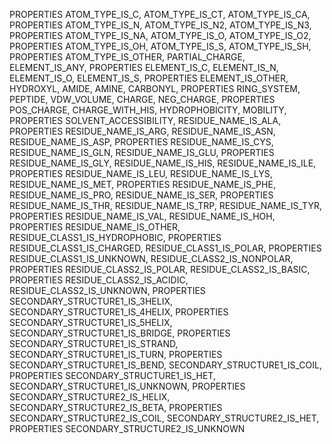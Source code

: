 PROPERTIES	ATOM_TYPE_IS_C, ATOM_TYPE_IS_CT, ATOM_TYPE_IS_CA, 
PROPERTIES	ATOM_TYPE_IS_N, ATOM_TYPE_IS_N2, ATOM_TYPE_IS_N3, 
PROPERTIES	ATOM_TYPE_IS_NA, ATOM_TYPE_IS_O, ATOM_TYPE_IS_O2, 
PROPERTIES	ATOM_TYPE_IS_OH, ATOM_TYPE_IS_S, ATOM_TYPE_IS_SH, 
PROPERTIES	ATOM_TYPE_IS_OTHER, PARTIAL_CHARGE, ELEMENT_IS_ANY, 
PROPERTIES	ELEMENT_IS_C, ELEMENT_IS_N, ELEMENT_IS_O, ELEMENT_IS_S, 
PROPERTIES	ELEMENT_IS_OTHER, HYDROXYL, AMIDE, AMINE, CARBONYL, 
PROPERTIES	RING_SYSTEM, PEPTIDE, VDW_VOLUME, CHARGE, NEG_CHARGE, 
PROPERTIES	POS_CHARGE, CHARGE_WITH_HIS, HYDROPHOBICITY, MOBILITY, 
PROPERTIES	SOLVENT_ACCESSIBILITY, RESIDUE_NAME_IS_ALA, 
PROPERTIES	RESIDUE_NAME_IS_ARG, RESIDUE_NAME_IS_ASN, RESIDUE_NAME_IS_ASP, 
PROPERTIES	RESIDUE_NAME_IS_CYS, RESIDUE_NAME_IS_GLN, RESIDUE_NAME_IS_GLU, 
PROPERTIES	RESIDUE_NAME_IS_GLY, RESIDUE_NAME_IS_HIS, RESIDUE_NAME_IS_ILE, 
PROPERTIES	RESIDUE_NAME_IS_LEU, RESIDUE_NAME_IS_LYS, RESIDUE_NAME_IS_MET, 
PROPERTIES	RESIDUE_NAME_IS_PHE, RESIDUE_NAME_IS_PRO, RESIDUE_NAME_IS_SER, 
PROPERTIES	RESIDUE_NAME_IS_THR, RESIDUE_NAME_IS_TRP, RESIDUE_NAME_IS_TYR, 
PROPERTIES	RESIDUE_NAME_IS_VAL, RESIDUE_NAME_IS_HOH, 
PROPERTIES	RESIDUE_NAME_IS_OTHER, RESIDUE_CLASS1_IS_HYDROPHOBIC, 
PROPERTIES	RESIDUE_CLASS1_IS_CHARGED, RESIDUE_CLASS1_IS_POLAR, 
PROPERTIES	RESIDUE_CLASS1_IS_UNKNOWN, RESIDUE_CLASS2_IS_NONPOLAR, 
PROPERTIES	RESIDUE_CLASS2_IS_POLAR, RESIDUE_CLASS2_IS_BASIC, 
PROPERTIES	RESIDUE_CLASS2_IS_ACIDIC, RESIDUE_CLASS2_IS_UNKNOWN, 
PROPERTIES	SECONDARY_STRUCTURE1_IS_3HELIX, SECONDARY_STRUCTURE1_IS_4HELIX, 
PROPERTIES	SECONDARY_STRUCTURE1_IS_5HELIX, SECONDARY_STRUCTURE1_IS_BRIDGE, 
PROPERTIES	SECONDARY_STRUCTURE1_IS_STRAND, SECONDARY_STRUCTURE1_IS_TURN, 
PROPERTIES	SECONDARY_STRUCTURE1_IS_BEND, SECONDARY_STRUCTURE1_IS_COIL, 
PROPERTIES	SECONDARY_STRUCTURE1_IS_HET, SECONDARY_STRUCTURE1_IS_UNKNOWN, 
PROPERTIES	SECONDARY_STRUCTURE2_IS_HELIX, SECONDARY_STRUCTURE2_IS_BETA, 
PROPERTIES	SECONDARY_STRUCTURE2_IS_COIL, SECONDARY_STRUCTURE2_IS_HET, 
PROPERTIES	SECONDARY_STRUCTURE2_IS_UNKNOWN